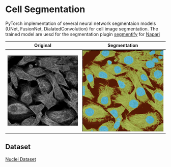 # Cell Segmentation

PyTorch implementation of several neural network segmentaion models (UNet, FusionNet, DialatedConvolution) for cell image segmentation. The trained model are uesd for the segmentation plugin [segmentify](https://github.com/transformify-plugins/segmentify) for [Napari](https://github.com/napari/napari)

| Original | Segmentation |
| --- | --- |
| ![](figs/original.png) | ![](figs/segmentation.png) |

## Dataset
[Nuclei Dataset](https://www.kaggle.com/c/data-science-bowl-2018/overview)
